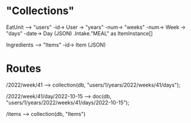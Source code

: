 # "Collections"

EatUnit -->
"users" -id-> User -> "years" -num-> "weeks" -num-> Week -> "days" -date-> Day (JSON) .Intake."MEAL" as ItemInstance[]

Ingredients -->
"Items" -id-> Item (JSON)

# Routes

/2022/week/41 --> collection(db, "users/1/years/2022/weeks/41/days");

/2022/week/41/day/2022-10-15 --> doc(db, "users/1/years/2022/weeks/41/days/2022-10-15");

/items --> collection(db, "Items")
